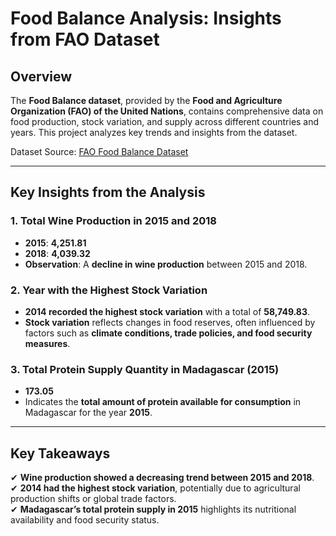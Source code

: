 # **Food Balance Analysis: Insights from FAO Dataset**  

## **Overview**  
The **Food Balance dataset**, provided by the **Food and Agriculture Organization (FAO) of the United Nations**, contains comprehensive data on food production, stock variation, and supply across different countries and years. This project analyzes key trends and insights from the dataset.  

Dataset Source: [FAO Food Balance Dataset](https://github.com/HamoyeHQ/HDSC-Introduction-to-Python-for-machine-learning)  

---  

## **Key Insights from the Analysis**  

### **1. Total Wine Production in 2015 and 2018**  
- **2015**: **4,251.81**  
- **2018**: **4,039.32**  
- **Observation**: A **decline in wine production** between 2015 and 2018.  

### **2. Year with the Highest Stock Variation**  
- **2014 recorded the highest stock variation** with a total of **58,749.83**.  
- **Stock variation** reflects changes in food reserves, often influenced by factors such as **climate conditions, trade policies, and food security measures**.  

### **3. Total Protein Supply Quantity in Madagascar (2015)**  
- **173.05**  
- Indicates the **total amount of protein available for consumption** in Madagascar for the year **2015**.  

---  

## **Key Takeaways**  
✔ **Wine production showed a decreasing trend between 2015 and 2018**.  
✔ **2014 had the highest stock variation**, potentially due to agricultural production shifts or global trade factors.  
✔ **Madagascar’s total protein supply in 2015** highlights its nutritional availability and food security status.  

